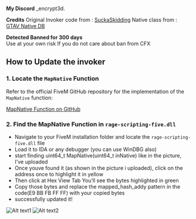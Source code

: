**My Discord**
_encrypt3d.

**Credits**
Original Invoker code from : [SuckaSkidding](https://github.com/SuckaSkidding/New-FiveM-Cheat/blob/main/native.hpp)
Native class from : [GTAV Native DB](https://alloc8or.re/gta5/nativedb/)

**Detected Banned for 300 days**  
Use at your own risk If you do not care about ban from CFX

## How to Update the invoker

### 1. Locate the `MapNative` Function

Refer to the official FiveM GitHub repository for the implementation of the `MapNative` function:

[MapNative Function on GitHub](https://github.com/citizenfx/fivem/blob/master/code/components/rage-scripting-five/src/TableBuilder.cpp#L27)

### 2. Find the MapNative Function in `rage-scripting-five.dll`

- Navigate to your FiveM installation folder and locate the `rage-scripting-five.dll` file
- Load it to IDA or any debugger (you can use WinDBG also)
- start finding uint64_t MapNative(uint64_t inNative) like in the picture, I've uploaded
- Once youve found it (as shown in the picture i uploaded), click on the address once to highlight it in yellow
- Then click at Hex View Tab You’ll see the bytes highlighted in green
- Copy those bytes and replace the mapped_hash_addy pattern in the code(E9 BB FB FF FF) with your copied bytes
- successfully updated it!

![Alt text1](https://i.imgur.com/d7GxXA9.png)
![Alt text2](https://i.imgur.com/pa22Euj.png)

